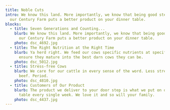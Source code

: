 ```yaml
---
title: Noble Cuts
intro: We know this land. More importantly, we know that being good stewards of
  our Century Farm puts a better product on your dinner table.
blocks:
  - title: Seven Generations and Counting...
    blurb: We know this land. More importantly, we know that being good stewards of
      our Century Farm puts a better product on your dinner table.
    photo: dsc_4692.jpg
  - title: The Right Nutrition at the Right Time
    blurb: Ya herd right. We feed our cows specific nutrients at specific times to
      ensure they mature into the best darn cows they can be.
    photo: dsc_5012.jpg
  - title: Stress-free Cows
    blurb: We care for our cattle in every sense of the word. Less stress = better
      beef. Period.
    photo: dsc_4810.jpg
  - title: Customers of Our Product
    blurb: The product we deliver to your door step is what we put on our family
      table every single week. We love it and so will your family.
    photo: dsc_4437.jpg
---
```

